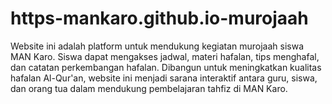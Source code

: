 # https-mankaro.github.io-murojaah
Website ini adalah platform untuk mendukung kegiatan murojaah siswa MAN Karo. Siswa dapat mengakses jadwal, materi hafalan, tips menghafal, dan catatan perkembangan hafalan. Dibangun untuk meningkatkan kualitas hafalan Al-Qur'an, website ini menjadi sarana interaktif antara guru, siswa, dan orang tua dalam mendukung pembelajaran tahfiz di MAN Karo.
